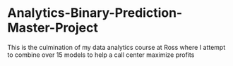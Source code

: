 # Analytics-Binary-Prediction-Master-Project
This is the culmination of my data analytics course at Ross where I attempt to combine over 15 models to help a call center maximize profits 
